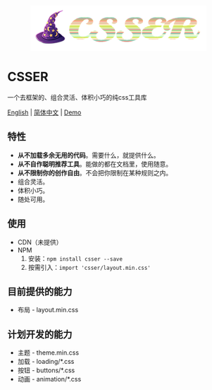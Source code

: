<p align="center">
  <img src="./src/assets/logo.png">
</p>

# CSSER
一个去框架的、组合灵活、体积小巧的纯css工具库

[English](https://github.com/hirgb/csser) | [简体中文](https://github.com/hirgb/csser/blob/master/README_zh.md) | [Demo]()

## 特性

- **从不加载多余无用的代码**。需要什么，就提供什么。
- **从不自作聪明推荐工具**。能做的都在文档里，使用随意。
- **从不限制你的创作自由**。不会把你限制在某种规则之内。
- 组合灵活。
- 体积小巧。
- 随处可用。

## 使用
- CDN（未提供）
- NPM
  1. 安装：`npm install csser --save`
  2. 按需引入：`import 'csser/layout.min.css'`

## 目前提供的能力

- 布局 - layout.min.css

## 计划开发的能力

- 主题 - theme.min.css
- 加载 - loading/*.css
- 按钮 - buttons/*.css
- 动画 - animation/*.css